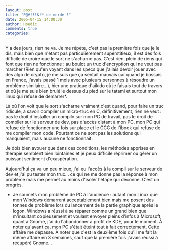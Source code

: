 ```yaml
---
layout: post
title: "P@#!!!&!* de merde !"
date: 2005-04-15 14:00:30
author: Hoedic
comments: true
categories: 
---
```



Y a des jours, rien ne va. Je me répète, c'est pas la première fois que je le dis, mais bien que n'étant pas particulièrement superstitieux, il est des fois difficile de croire que le sort ne s'acharne pas. C'est rien, plein de riens qui font que rien ne fonctionne : au boulot un  truc d'encryption qui ne veut pas marcher (Rien qu'en voyant dans les specs que j'allais devoir jouer avec des algo de crypto, je me suis que ça sentait mauvais car quand je bossais en France, j'avais passé 1 mois avec plusieurs personnes à résoudre un problème similaire...), hier une pratique d'aikido où je faisais tout de travers et où je me suis bien brulé le dessus du pied sur le tatami et surtout mon linux qui refuse de demarrer*.

Là où l'on voit que le sort s'acharne vraiment c'est quand, pour faire un truc ridicule, à savoir compiler un micro-truc en C, définitivement, rien ne veut : pas le droit d'installer un compilo sur mon PC de travail, pas le droit de compiler sur le serveur de dev, pas d'accès distant à mon PC, mon PC qui refuse de fonctionner une fois sur place et le GCC de l'ibook qui refuse de me compiler mon code. Pourtant ce ne sont pas les solutions qui manquaient, mais aucune ne fonctionnait.

Je dois bien avouer que dans ces conditions, les méthodes  apprises en thérapie semblent bien lointaines et je peux difficile réprimer ou gérer un puissant sentiment d'exaspération.

Aujourd'hui ça va un peu mieux, j'ai eu l'accès à la compil sur le serveur de dev et j'ai pu tester mon truc... ce qui ne me donne pas la réponse à mon problème mais me permet au moins d'isoler l'étape qui déconne. C'est un progrès.

* Je soumets mon problème de PC à l'audience : autant mon Linux que mon Windows démarrent acceptablement bien mais me posent des tonnes de problème lors du lancement de la partie graphique après le logon. Windows a réussi à se réparer comme un grand bien que m'insultant copieusement et voulant envoyer pleins d'infos à Microsoft, quant à Gnome, j'ai du l'abandonner a profit de KDE, pour le moment. À noter qu'avant ça, mon PC s'était éteint tout à fait correctement. Cette affaire me dépasse. À noter que c'est la deuxième fois qu'il me fait la même affaire en 3 semaines, sauf que la première fois j'avais réussi à récupéré Gnome...
